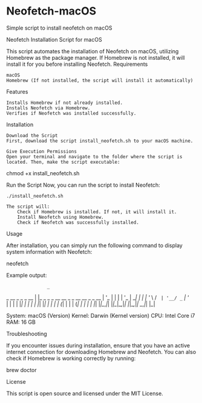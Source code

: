 # Neofetch-macOS
Simple script to install neofetch on macOS

Neofetch Installation Script for macOS

This script automates the installation of Neofetch on macOS, utilizing Homebrew as the package manager. If Homebrew is not installed, it will install it for you before installing Neofetch.
Requirements

    macOS
    Homebrew (If not installed, the script will install it automatically)

Features

    Installs Homebrew if not already installed.
    Installs Neofetch via Homebrew.
    Verifies if Neofetch was installed successfully.

Installation

    Download the Script
    First, download the script install_neofetch.sh to your macOS machine.

    Give Execution Permissions
    Open your terminal and navigate to the folder where the script is located. Then, make the script executable:

chmod +x install_neofetch.sh

Run the Script
Now, you can run the script to install Neofetch:

    ./install_neofetch.sh

    The script will:
        Check if Homebrew is installed. If not, it will install it.
        Install Neofetch using Homebrew.
        Check if Neofetch was successfully installed.

Usage

After installation, you can simply run the following command to display system information with Neofetch:

neofetch

Example output:

                   _                                   
 _ __  _   _ _ __ | |_ _   _ _ __   __ _ _ __ __ _ _ __ 
| '_ \| | | | '_ \| __| | | | '_ \ / _` | '__/ _` | '_ \
| | | | |_| | | | | |_| |_| | | | | (_| | | | (_| | | | |
|_| |_|\__,_|_| |_|\__|\__,_|_| |_|\__,_|_|  \__,_|_| |_|
                                                         
System: macOS (Version)
Kernel: Darwin (Kernel version)
CPU: Intel Core i7
RAM: 16 GB

Troubleshooting

If you encounter issues during installation, ensure that you have an active internet connection for downloading Homebrew and Neofetch. You can also check if Homebrew is working correctly by running:

brew doctor

License

This script is open source and licensed under the MIT License.
